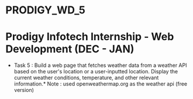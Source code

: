 # PRODIGY_WD_5
# Prodigy Infotech Internship - Web Development (DEC - JAN)

* Task 5 : Build a web page that fetches weather data from a weather API based on the user's location or a user-inputted location. Display the current weather conditions, temperature, and other relevant information.*
  Note : used openweathermap.org as the weather api (free version)
